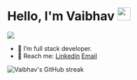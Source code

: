 # Hello, I'm Vaibhav <img src="https://raw.githubusercontent.com/MartinHeinz/MartinHeinz/master/wave.gif" width="30px" height="30px" /> 

![](https://komarev.com/ghpvc/?username=vaibhavharsoda)
  - 💞️ I’m full stack developer.
  - 🤔 Reach me: [Linkedin](https://www.linkedin.com/in/vaibhavh) [Email](mailto:vaibhavharsoda77@gmail.com)


![Vaibhav's GitHub streak](https://github-readme-streak-stats.herokuapp.com/?user=vaibhavharsoda&background=24292f&border=373e47&stroke=373e47&currStreakNum=adbac7&sideNums=adbac7&sideLabels=adbac7&dates=adbac7&ring=7cfe9e&currStreakLabel=7cfe9e&fire=213658k)
